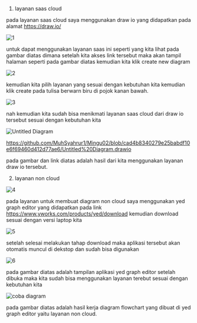 1. layanan saas cloud 

pada layanan saas cloud saya menggunakan draw io yang didapatkan pada alamat https://draw.io/ 

![1](https://user-images.githubusercontent.com/92331446/155354198-0929bf66-44e6-4094-964b-f5d94bc24d11.JPG)

untuk dapat menggunakan layanan saas ini seperti yang kita lihat pada gambar diatas dimana setelah kita akses link tersebut maka akan tampil halaman seperti pada gambar diatas kemudian kita klik create new diagram 

![2](https://user-images.githubusercontent.com/92331446/155354946-f7e19356-5254-4d57-be0b-78f6bf67f434.JPG)

kemudian kita pilih layanan yang sesuai dengan kebutuhan kita kemudian klik create pada tulisa berwarn biru di pojok kanan bawah.

![3](https://user-images.githubusercontent.com/92331446/155355442-bff0eff4-ab69-4878-adb3-ec76ed35c450.JPG)

nah kemudian kita sudah bisa menikmati layanan saas cloud dari draw io tersebut sesuai dengan kebutuhan kita


![Untitled Diagram](https://user-images.githubusercontent.com/92331446/155353650-c01c33a6-f13b-4aa4-b720-646144809bdd.jpg)


https://github.com/MuhSyahrur1/Mingu02/blob/cad4b8340279e25babdf10e6f69460d412d77ae6/Untitled%20Diagram.drawio

pada gambar dan link diatas adalah hasil dari kita menggunakan layanan draw io tersebut.

2. layanan non cloud

![4](https://user-images.githubusercontent.com/92331446/155360486-ee27f7c2-20d8-423c-9db6-bf6b8d5f33f9.JPG)

pada layanan untuk membuat diagram non cloud saya menggunakan yed graph editor yang didapatkan pada link https://www.yworks.com/products/yed/download kemudian download sesuai dengan versi laptop kita 

![5](https://user-images.githubusercontent.com/92331446/155361416-21ebe4e9-7b22-4e1e-a595-5a628976f1a4.JPG)

setelah selesai melakukan tahap download maka aplikasi tersebut akan otomatis muncul di dekstop dan sudah bisa digunakan


![6](https://user-images.githubusercontent.com/92331446/155361739-f3d9588d-2b16-48c7-a561-2641d68aa5f0.JPG)

pada gambar diatas adalah tampilan aplikasi yed graph editor setelah dibuka maka kita sudah bisa menggunakan layanan terebut sesuai dengan kebutuhan kita


 
![coba diagram](https://user-images.githubusercontent.com/92331446/155366812-6ff9be57-c656-4fa7-a1e0-3eada8177307.jpg)

pada gambar diatas adalah hasil kerja diagram flowchart yang dibuat di yed graph editor yaitu layanan non cloud.
